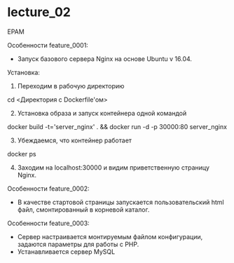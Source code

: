 # lecture_02
EPAM


Особенности feature_0001:
- Запуск базового сервера Nginx на основе Ubuntu v 16.04.

Установка:

1. Переходим в рабочую директорию

  cd <Директория с Dockerfile'ом>

2. Установка образа и запуск контейнера одной командой

  docker build -t='server_nginx' . && docker run -d -p 30000:80 server_nginx

3. Убеждаемся, что контейнер работает

  docker ps
  
4. Заходим на localhost:30000 и видим приветственную страницу Nginx.




Особенности feature_0002:
- В качестве стартовой страницы запускается пользовательский html файл, смонтированный в корневой каталог.



Особенности feature_0003:
- Сервер настраивается монтируемым файлом конфигурации, задаются параметры для работы с PHP.
- Устанавливается сервер MySQL

